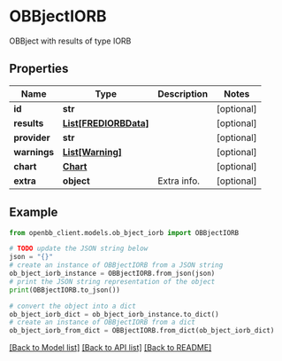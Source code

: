 # OBBjectIORB

OBBject with results of type IORB

## Properties

Name | Type | Description | Notes
------------ | ------------- | ------------- | -------------
**id** | **str** |  | [optional] 
**results** | [**List[FREDIORBData]**](FREDIORBData.md) |  | [optional] 
**provider** | **str** |  | [optional] 
**warnings** | [**List[Warning]**](Warning.md) |  | [optional] 
**chart** | [**Chart**](Chart.md) |  | [optional] 
**extra** | **object** | Extra info. | [optional] 

## Example

```python
from openbb_client.models.ob_bject_iorb import OBBjectIORB

# TODO update the JSON string below
json = "{}"
# create an instance of OBBjectIORB from a JSON string
ob_bject_iorb_instance = OBBjectIORB.from_json(json)
# print the JSON string representation of the object
print(OBBjectIORB.to_json())

# convert the object into a dict
ob_bject_iorb_dict = ob_bject_iorb_instance.to_dict()
# create an instance of OBBjectIORB from a dict
ob_bject_iorb_from_dict = OBBjectIORB.from_dict(ob_bject_iorb_dict)
```
[[Back to Model list]](../README.md#documentation-for-models) [[Back to API list]](../README.md#documentation-for-api-endpoints) [[Back to README]](../README.md)



